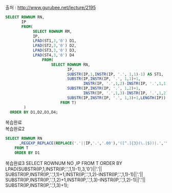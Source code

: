 출처 : http://www.gurubee.net/lecture/2195

```SQL
SELECT ROWNUM RN,
       IP
       FROM(
            SELECT ROWNUM RM,
            IP,
            LPAD(ST1,3,'0') D1,
            LPAD(ST2,3,'0') D2,
            LPAD(ST3,3,'0') D3,
            LPAD(ST4,3,'0') D4
                FROM(
                    SELECT ROWNUM RN,
                           IP,
                           SUBSTR(IP,1,INSTR(IP, '.', 1,1)-1) AS ST1,
                           SUBSTR(IP,INSTR(IP, '.', 1,1)+1,
                                  INSTR(IP, '.',1,2)-INSTR(IP, '.',1,1)-1) AS ST2,
                           SUBSTR(IP,INSTR(IP, '.', 1,2)+1,
                                  INSTR(IP, '.',1,3)-INSTR(IP, '.',1,2)-1) AS ST3,
                           SUBSTR(IP,INSTR(IP, '.', 1,3)+1,LENGTH(IP)) AS ST4
                        FROM T)
        )
  ORDER BY D1,D2,D3,D4;
```

복습완료
</BR>
복습완료2
```SQL
SELECT ROWNUM RN
      ,REGEXP_REPLACE(REPLACE('.'||IP,'.','.00'),'([^.]{3}(\.|$))|.','\1') D1
    FROM T
    ORDER BY D1
```

복습완료3
SELECT
	ROWNUM NO
	,IP
FROM T
ORDER BY LPAD(SUBSTR(IP,1,INSTR(IP,'.',1,1)-1),3,'0')||'.'||
	SUBSTR(IP,INSTR(IP,'.',1,1)+1,INSTR(IP,'.',1,2)-INSTR(IP,'.',1,1)-1)||'.'||
	SUBSTR(IP,INSTR(IP,'.',1,2)+1,INSTR(IP,'.',1,3)-INSTR(IP,'.',1,2)-1)||'.'||
	SUBSTR(IP,INSTR(IP,'.',1,3)+1);
